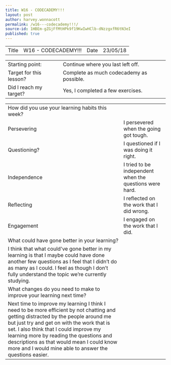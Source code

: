 ```yaml
---
title: W16 - CODECADEMY!!!
layout: post
author: harvey.wonnacott
permalink: /w16---codecademy!!!/
source-id: 1HBEm-gZGjFfMtHPk9f19KwIwHClb-dNzzgxfR6tN3eI
published: true
---
```

<table>
  <tr>
    <td>Title</td>
    <td>W16 - CODECADEMY!!!</td>
    <td>Date</td>
    <td>23/05/18</td>
  </tr>
</table>


<table>
  <tr>
    <td>Starting point:</td>
    <td>Continue where you last left off.</td>
  </tr>
  <tr>
    <td>Target for this lesson?</td>
    <td>Complete as much codecademy as possible.</td>
  </tr>
  <tr>
    <td>Did I reach my target? </td>
    <td>Yes, I completed a few exercises.</td>
  </tr>
</table>


<table>
  <tr>
    <td>How did you use your learning habits this week?</td>
    <td></td>
  </tr>
  <tr>
    <td>Persevering</td>
    <td>I persevered when the going got tough.</td>
  </tr>
  <tr>
    <td>Questioning?</td>
    <td>I questioned if I was doing it right.</td>
  </tr>
  <tr>
    <td>Independence</td>
    <td>I tried to be independent when the questions were hard. </td>
  </tr>
  <tr>
    <td>Reflecting</td>
    <td>I reflected on the work that I did wrong.</td>
  </tr>
  <tr>
    <td>Engagement</td>
    <td>I engaged on the work that I did.</td>
  </tr>
  <tr>
    <td>What could have gone better in your learning?</td>
    <td></td>
  </tr>
  <tr>
    <td>I think that what could've gone better in my learning is that I maybe could have done another few questions as I feel that I didn’t do as many as I could. I feel as though I don’t fully understand the topic we’re currently studying.</td>
    <td></td>
  </tr>
  <tr>
    <td>What changes do you need to make to improve your learning next time?</td>
    <td></td>
  </tr>
  <tr>
    <td>Next time to improve my learning I think I need to be more efficient by not chatting and getting distracted by the people around me but just try and get on with the work that is set. I also think that I could improve my learning more by reading the questions and descriptions as that would mean I could know more and I would mine able to answer the questions easier.</td>
    <td></td>
  </tr>
</table>


